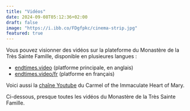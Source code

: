 ```yaml
---
title: "Vidéos"
date: 2024-09-08T05:12:36+02:00
draft: false
image: "https://i.ibb.co/FDgfpkc/cinema-strip.jpg"
featured: true
---
```


Vous pouvez visionner des vidéos sur la plateforme du Monastère de la Très Sainte Famille, disponible en plusieures langues :

* [endtimes.video](https://endtimes.video) (platforme principale, en anglais)
* [endtimes.video/fr](https://endtimes.video/fr) (platforme en français)

Voici aussi la [chaîne Youtube](https://www.youtube.com/@TrueCatholicCarmel) du Carmel of the Immaculate Heart of Mary.

Ci-dessous, presque toutes les vidéos du Monastère de la Très Sainte Famille.


